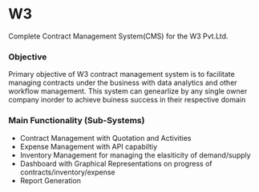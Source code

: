 # W3

Complete Contract Management System(CMS) for the W3 Pvt.Ltd.

### Objective
Primary objective of W3 contract management system is to facilitate managing contracts under the business with data analytics and other workflow management. 
This system can genearlize by any single owner company inorder to achieve buiness success in their respective domain

### Main Functionality (Sub-Systems)

- Contract Management with Quotation and Activities
- Expense Management with API capabiltiy
- Inventory Management for managing the elasiticity of demand/supply
- Dashboard with Graphical Representations on progress of contracts/inventory/expense
- Report Generation
